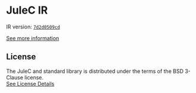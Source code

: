 # JuleC IR

IR version: [`7d2d0509cd`](https://github.com/julelang/jule/tree/7d2d0509cd69d20b7f4a818752d4db8ed96215ef)

[See more information](https://manual.jule.dev/getting-started/installation/compiling-from-source/compile-from-ir)

## License

The JuleC and standard library is distributed under the terms of the BSD 3-Clause license. \
[See License Details](./LICENSE)
